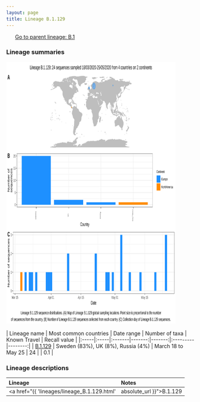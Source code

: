 ```yaml
---
layout: page
title: Lineage B.1.129
---
```




<p>
<ul class="actions small">
	 <a href="{{ 'lineages/lineage_B.1.html' | absolute_url }}" class="button special fit">Go to parent lineage: B.1</a>
</ul>
</p>
<h3> Lineage summaries</h3>

<img src="../assets/images/B.1.129.svg" alt="B.1.129 lineage summary figure" width="90%" height="700px" />


| Lineage name | Most common countries | Date range | Number of taxa | Known Travel | Recall value |
|:-----|:-----|:-------|-------:|-------:|:---------|--------:|
| <a href="{{ 'lineages/lineage_B.1.129.html' | absolute_url }}">B.1.129</a> | Sweden (83%), UK (8%), Russia (4%) | March 18 to May 25 | 24 |  | 0.1 |

<h3>Lineage descriptions</h3>

| Lineage | Notes |
|:-----|:-----|
| <a href="{{ 'lineages/lineage_B.1.129.html' | absolute_url }}">B.1.129</a> | Swedish lineage |

